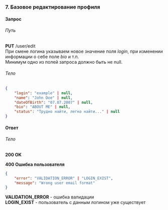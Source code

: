 ### 7. Базовое редактирование профиля
#### Запрос
###### Путь
**PUT** /user/edit<br>
При смене логина указываем новое значение поля *login*, при изменении информации о себе поле *bio*  и т.п.<br>
Минимум одно из полей запроса должно быть не null.<br>
###### Тело
```json
{
	"login": "example" | null,
	"name": "John Doe" | null,
	"dateOfBirth": "07.07.2007" | null,
	"bio": "ABOUT ME" | null,
	"status": "Трудно найти, легко найти..." | null
}
```
#### Ответ
###### Тело
**200 OK**

**400 Ошибка пользователя**
```json
{
	"error": "VALIDATION_ERROR" | "LOGIN_EXIST",
	"message": "Wrong user email format"
}
```
**VALIDATION_ERROR** - ошибка валидации <br>
**LOGIN_EXIST** - пользователь с данным логином уже существует <br>
